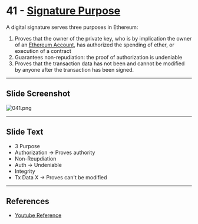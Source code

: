 # 41 - [Signature Purpose](Signature%20Purpose.md)

A digital signature serves three purposes in Ethereum: 
1. Proves that the owner of the private key, who is by implication the owner of an [Ethereum Account](Ethereum%20Account.md), has authorized the spending of ether, or execution of a contract 
2. Guarantees non-repudiation: the proof of authorization is undeniable
3. Proves that the transaction data has not been and cannot be modified by anyone after the transaction has been signed.

___
## Slide Screenshot
![041.png](../../images/ethereum101/041.png)
___
## Slide Text
- 3 Purpose
- Authorization -> Proves authority
- Non-Reupdiation
- Auth -> Undeniable
- Integrity
- Tx Data X -> Proves can't be modified
___
## References
- [Youtube Reference](https://youtu.be/ltvTIr4K63s)

